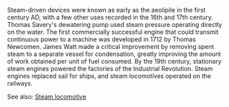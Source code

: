<!--
title:       Steam engine
subtitle:    1712
from:        1712
to:          1712
short:       The first commercially successful engine that could transmit continuous power to a machine was developed in 1712 by Thomas Newcomen
imageUrl:    
wikiUrl:     https://wikipedia.org/wiki/Steam_engine
-->

Steam-driven devices were known as early as the aeolipile in the first century AD, with a few other uses recorded in the 16th and 17th century. Thomas Savery's dewatering pump used steam pressure operating directly on the water. The first commercially successful engine that could transmit continuous power to a machine was developed in 1712 by Thomas Newcomen. James Watt made a critical improvement by removing spent steam to a separate vessel for condensation, greatly improving the amount of work obtained per unit of fuel consumed. By the 19th century, stationary steam engines powered the factories of the Industrial Revolution. Steam engines replaced sail for ships, and steam locomotives operated on the railways.

See also: [Steam locomotive](/p/steam-locomotive/)